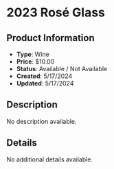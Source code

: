 # 2023 Rosé Glass

## Product Information
- **Type**: Wine
- **Price**: $10.00
- **Status**: Available / Not Available
- **Created**: 5/17/2024
- **Updated**: 5/17/2024

## Description
No description available.



## Details
No additional details available.
